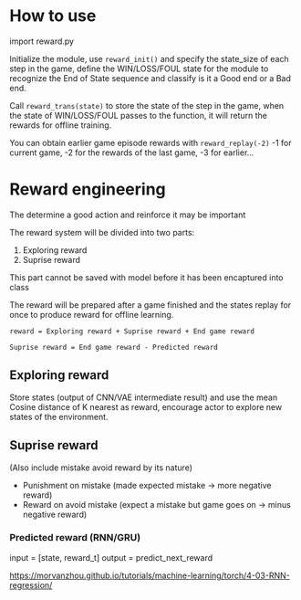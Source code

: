 # How to use

import reward.py

Initialize the module, use `reward_init()` and specify the state_size of each step in the game, define the WIN/LOSS/FOUL state for the module to recognize the End of State sequence and classify is it a Good end or a Bad end.

Call `reward_trans(state)` to store the state of the step in the game, when the state of WIN/LOSS/FOUL passes to the function, it will return the rewards for offline training.

You can obtain earlier game episode rewards with `reward_replay(-2)` -1 for current game, -2 for the rewards of the last game, -3 for earlier...

# Reward engineering
The determine a good action and reinforce it may be important

The reward system will be divided into two parts:
1. Exploring reward  
2. Suprise reward

This part cannot be saved with model before it has been encaptured into class

The reward will be prepared after a game finished and the states replay for once to produce reward for offline learning.

`reward = Exploring reward + Suprise reward + End game reward`

`Suprise reward = End game reward - Predicted reward`

## Exploring reward
Store states (output of CNN/VAE intermediate result) and use the mean Cosine distance of K nearest as reward, encourage actor to explore new states of the environment.

## Suprise reward
(Also include mistake avoid reward by its nature)
- Punishment on mistake (made expected mistake -> more negative reward)  
- Reward on avoid mistake (expect a mistake but game goes on -> minus negative reward)  

### Predicted reward (RNN/GRU)
input = [state, reward_t]
output = predict_next_reward

https://morvanzhou.github.io/tutorials/machine-learning/torch/4-03-RNN-regression/
